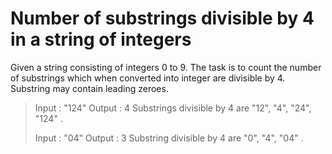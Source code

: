 # Number of substrings divisible by 4 in a string of integers
Given a string consisting of integers 0 to 9.
The task is to count the number of substrings which when converted into integer are divisible by 4.
Substring may contain leading zeroes.


> Input : "124"
> Output : 4
> Substrings divisible by 4 are  "12", "4", "24", "124" .
> 
> Input : "04"
> Output : 3
> Substring divisible by 4 are "0", "4", "04" .
